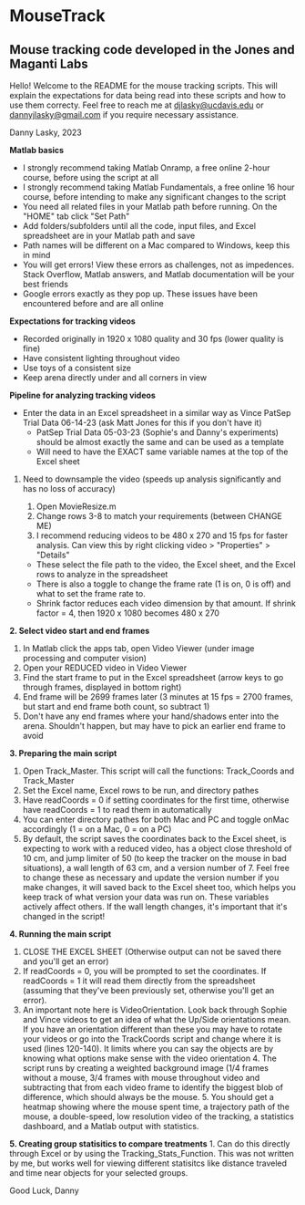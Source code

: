 # MouseTrack
## Mouse tracking code developed in the Jones and Maganti Labs

Hello! Welcome to the README for the mouse tracking scripts. This will explain the expectations for data being read into these scripts
and how to use them correcty. Feel free to reach me at djlasky@ucdavis.edu or dannyjlasky@gmail.com if you require necessary assistance.

Danny Lasky, 2023

**Matlab basics**
- I strongly recommend taking Matlab Onramp, a free online 2-hour course, before using the script at all
- I strongly recommend taking Matlab Fundamentals, a free online 16 hour course, before intending to make any significant changes to the script
- You need all related files in your Matlab path before running. On the "HOME" tab click "Set Path"
- Add folders/subfolders until all the code, input files, and Excel spreadsheet are in your Matlab path and save
- Path names will be different on a Mac compared to Windows, keep this in mind
- You will get errors! View these errors as challenges, not as impedences. Stack Overflow, Matlab answers, and Matlab documentation will be your best friends
- Google errors exactly as they pop up. These issues have been encountered before and are all online


**Expectations for tracking videos**
- Recorded originally in 1920 x 1080 quality and 30 fps (lower quality is fine)
- Have consistent lighting throughout video
- Use toys of a consistent size
- Keep arena directly under and all corners in view

**Pipeline for analyzing tracking videos**
- Enter the data in an Excel spreadsheet in a similar way as Vince PatSep Trial Data 06-14-23 (ask Matt Jones for this if you don't have it)
	- PatSep Trial Data 05-03-23 (Sophie's and Danny's experiments) should be almost exactly the same and can be used as a template
	- Will need to have the EXACT same variable names at the top of the Excel sheet

1. Need to downsample the video (speeds up analysis significantly and has no loss of accuracy)
	1. Open MovieResize.m
	2. Change rows 3-8 to match your requirements (between CHANGE ME)
	3. I recommend reducing videos to be 480 x 270 and 15 fps for faster analysis. Can view this by right clicking video > "Properties" > "Details"





     - These select the file path to the video, the Excel sheet, and the Excel rows to analyze in the spreadsheet
     - There is also a toggle to change the frame rate (1 is on, 0 is off) and what to set the frame rate to.
     - Shrink factor reduces each video dimension by that amount. If shrink factor = 4, then 1920 x 1080 becomes 480 x 270




**2. Select video start and end frames**
  1. In Matlab click the apps tab, open Video Viewer (under image processing and computer vision)
  2. Open your REDUCED video in Video Viewer
  3. Find the start frame to put in the Excel spreadsheet (arrow keys to go through frames, displayed in bottom right)
  4. End frame will be 2699 frames later (3 minutes at 15 fps = 2700 frames, but start and end frame both count, so subtract 1)
  5. Don't have any end frames where your hand/shadows enter into the arena. Shouldn't happen, but may have to pick an earlier end frame to avoid

**3. Preparing the main script**
  1. Open Track_Master. This script will call the functions: Track_Coords and Track_Master
  2. Set the Excel name, Excel rows to be run, and directory pathes
  3. Have readCoords = 0 if setting coordinates for the first time, otherwise have readCoords = 1 to read them in automatically
  4. You can enter directory pathes for both Mac and PC and toggle onMac accordingly (1 = on a Mac, 0 = on a PC)
  5. By default, the script saves the coordinates back to the Excel sheet, is expecting to work with a reduced video, has a object close
		threshold of 10 cm, and jump limiter of 50 (to keep the tracker on the mouse in bad situations), a wall length of 63 cm, and a
		version number of 7. Feel free to change these as necessary and update the version number if you make changes, it will saved back
		to the Excel sheet too, which helps you keep track of what version your data was run on. These variables actively affect others.
		If the wall length changes, it's important that it's changed in the script!

**4. Running the main script**
  1. CLOSE THE EXCEL SHEET (Otherwise output can not be saved there and you'll get an error)
  2. If readCoords = 0, you will be prompted to set the coordinates. If readCoords = 1 it will read them directly from the spreadsheet (assuming that they've been previously set, otherwise you'll get an error).
  3. An important note here is VideoOrientation. Look back through Sophie and Vince videos to get an idea of what the Up/Side orientations mean. If
		you have an orientation different than these you may have to rotate your videos or go into the TrackCoords script and change where it is
		used (lines 120-140). It limits where you can say the objects are by knowing what options make sense with the video orientation
	4. The script runs by creating a weighted background image (1/4 frames without a mouse, 3/4 frames with mouse throughout video and subtracting 
		that from each video frame to identify the biggest blob of difference, which should always be the mouse.
	5. You should get a heatmap showing where the mouse spent time, a trajectory path of the mouse, a double-speed, low resolution video of the tracking,
		a statistics dashboard, and a Matlab output with statistics.

**5. Creating group statisitics to compare treatments**
	1. Can do this directly through Excel or by using the Tracking_Stats_Function. This was not written by me, but works well for viewing different
		statisitcs like distance traveled and time near objects for your selected groups.

Good Luck,
Danny
